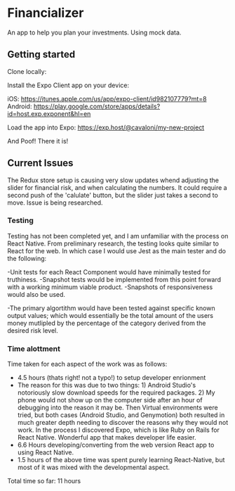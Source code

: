 # Financializer

An app to help you plan your investments. Using mock data. 

## Getting started

Clone locally:

Install the Expo Client app on your device:

iOS: https://itunes.apple.com/us/app/expo-client/id982107779?mt=8
Android: https://play.google.com/store/apps/details?id=host.exp.exponent&hl=en

Load the app into Expo: https://exp.host/@cavaloni/my-new-project

And Poof! There it is!

## Current Issues

The Redux store setup is causing very slow updates whend adjusting the slider for financial risk, and when calculating the numbers. It could require a second push of the 'calulate' button, but the slider just takes a second to move. Issue is being researched.

### Testing

Testing has not been completed yet, and I am unfamiliar with the process on React Native. From preliminary research, the testing looks quite similar to React for the web. In which case I would use Jest as the main tester and do the following:

-Unit tests for each React Component would have minimally tested for truthiness.
-Snapshot tests would be implemented from this point forward with a working minimum viable product.
-Snapshots of responsiveness would also be used. 

-The primary algortithm would have been tested against specific known output values; which would essentially
be the total amount of the users money mutlipled by the percentage of the category derived from the desired risk level.

### Time alottment

Time taken for each aspect of the work was as follows:

* 4.5 hours (thats right! not a typo!) to setup developer enrionment
* The reason for this was due to two things: 1) Android Studio's notoriously slow download speeds for the required packages. 2) My phone would not show up on the computer side after an hour of debugging into the reason it may be. Then Virtual environments were tried, but both cases (Android Studio, and Genymotion) both resulted in much greater depth needing to discover the reasons why they would not work. In the process I discovered Expo, which is like Ruby on Rails for React Native. Wonderful app that makes developer life easier.
* 6.6 Hours developing/converting from the web version React app to using React Native.
* 1.5 hours of the above time was spent purely learning React-Native, but most of it was mixed with the developmental aspect.

Total time so far: 11 hours
